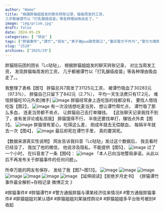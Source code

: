 ```yaml
---
author: "Wamo"
title: "根据胖猫姐姐发的聊天转账记录，猫每周发的工资，
几乎都被谭竹以「打乳腺癌疫苗」等各种理由吸血走了。"
image: "img/prism.jpg"
draft: false
date: 2024-05-29
categories: [ "捞女" ]
tags: ["胖猫事件","谭竹","捞女","男子被pua致死跳江","重庆警方不作为","警方为难胖猫家属"]
slug: "2528"
archives: ["2025/29"]
---
```


胖猫陪玩团的团长「Lc哒哒」，
根据胖猫姐姐发的聊天转账记录，
对比当周发工资，
发现胖猫每周发的工资，
几乎都被谭竹以「打乳腺癌疫苗」等各种理由吸血走了。。

我整理了表格【图1】
胖猫总共7周发了31125元工资，
被谭竹吸血了30283元（97.3%），
胖猫自己只留下了842元（2.7%），
平均一天生活费只有17.2元，
难怪胖猫吃10元外卖[摊手]
![image](/images/胖猫/胖猫陪玩团的团长Lc哒哒/1.jpg)
胖猫经常身上连吃饭的钱都没有，
要找人借钱吃饭【图2】，
![image](/images/胖猫/胖猫陪玩团的团长Lc哒哒/2.jpg)
有一次没钱想吃麦当劳，
想让谭竹帮忙点，
谭竹吸了那么多血，
连麦当劳都不肯点，
让胖猫自己去打单赚钱。
【这张聊天记录我找不到了，谁有发评论或私信我】
胖猫饿得不行，
半夜还要找单打，赚钱点外卖【图3】。
![image](/images/胖猫/胖猫陪玩团的团长Lc哒哒/3.jpg)
胖猫很有爱心，吃得这么差，
刚成年就去无偿献血，
每隔半年就去一次【图4】，
![image](/images/胖猫/胖猫陪玩团的团长Lc哒哒/4.jpg)
最后却死在谭竹手里，
真的要哭死。

【数据来源真实性说明】
网友告诉我抖音「Lc哒哒」发过这个数据后，
我去看时已经没了，
我加了他的微信，
他说涉及隐私，不能提供【图5】，
![image](/images/胖猫/胖猫陪玩团的团长Lc哒哒/5.jpg)
过了一个小时，
在抖音发了一条【图6】：
![image](/images/胖猫/胖猫陪玩团的团长Lc哒哒/6.jpg)
「本人已向当地警局承诺，从此以后不再发布关于胖猫事件的任何问题」。

所幸万能的网友有保存，
发给了我【图7~图13】。
![image](/images/胖猫/胖猫陪玩团的团长Lc哒哒/7.jpg)
![image](/images/胖猫/胖猫陪玩团的团长Lc哒哒/8.jpg)
![image](/images/胖猫/胖猫陪玩团的团长Lc哒哒/9.jpg)
![image](/images/胖猫/胖猫陪玩团的团长Lc哒哒/10.jpg)
![image](/images/胖猫/胖猫陪玩团的团长Lc哒哒/11.jpg)
![image](/images/胖猫/胖猫陪玩团的团长Lc哒哒/12.jpg)
![image](/images/胖猫/胖猫陪玩团的团长Lc哒哒/13.jpg)
【延伸阅读】【拒绝岁月史书】
《胖猫谭竹事件最全解析+存档记录 微博正文 》 

#胖猫事件# #胖猫谭竹# #警方通报胖猫与谭某经济往来情况#
#警方通报胖猫事件# #胖猫姐姐刘某认错#
#胖猫姐姐刘某操控舆论#
#胖猫姐姐多平台账号被封#收起